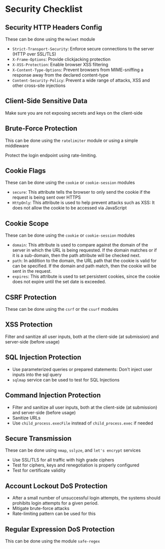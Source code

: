 # Security Checklist

## Security HTTP Headers Config

These can be done using the `Helmet` module

- `Strict-Transport-Security`: Enforce secure connections to the server (HTTP over SSL/TLS)
- `X-Frame-Options`: Provide clickjacking protection
- `X-XSS-Protection`: Enable browser XSS filtering
- `X-Content-Type-Options`: Prevent browsers from MIME-sniffing a response away from the declared content-type
- `Content-Security-Policy`: Prevent a wide range of attacks, XSS and other cross-site injections

## Client-Side Sensitive Data

Make sure you are not exposing secrets and keys on the client-side

## Brute-Force Protection

This can be done using the `ratelimiter` module or using a simple middleware

Protect the login endpoint using rate-limiting. 

## Cookie Flags

These can be done using the `cookie` or `cookie-session` modules

- `secure`: This attribute tells the browser to only send the cookie if the request is being sent over HTTPS
- `HttpOnly`: This attribute is used to help prevent attacks such as XSS: It does not allow the cookie to be accessed via JavaScript

## Cookie Scope

These can be done using the `cookie` or `cookie-session` modules

- `domain`: This attribute is used to compare against the domain of the server in which the URL is being requested. If the domain matches or if it is a sub-domain, then the path attribute will be checked next.
- `path`:  In addition to the domain, the URL path that the cookie is valid for can be specified. If the domain and path match, then the cookie will be sent in the request.
- `expires`: This attribute is used to set persistent cookies, since the cookie does not expire until the set date is exceeded.

## CSRF Protection

These can be done using the `csrf` or the `csurf` modules

## XSS Protection

Filter and sanitize all user inputs, both at the client-side (at submission) and server-side (before usage)

## SQL Injection Protection

- Use parameterized queries or prepared statements: Don't inject user inputs into the sql query
- `sqlmap` service can be used to test for SQL Injections

## Command Injection Protection

- Filter and sanitize all user inputs, both at the client-side (at submission) and server-side (before usage)
- Sanitize URLs
- Use `child_process.execFile` instead of `child_process.exec` if needed

## Secure Transmission

These can be done using `nmap`, `sslyze`, and `let's encrypt` services 

- Use SSL/TLS for all traffic with high grade ciphers
- Test for ciphers, keys and renegotiation is properly configured
- Test for certificate validity

## Account Lockout DoS Protection

- After a small number of unsuccessful login attempts, the systems should prohibits login attempts for a given period.
- Mitigate brute-force attacks
- Rate-limiting pattern can be used for this

## Regular Expression DoS Protection

This can be done using the module `safe-regex`


